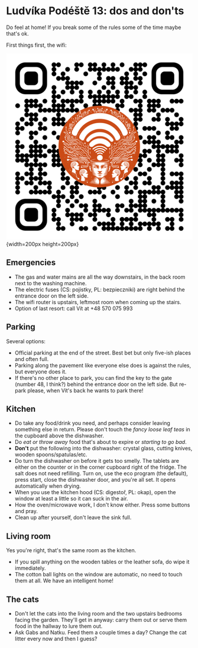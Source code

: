 # Ludvíka Podéště 13: dos and don'ts

Do feel at home! If you break some of the rules some of the time maybe that's ok.

First things first, the wifi:

![](wifi.svg){width=200px height=200px}

## Emergencies

* The gas and water mains are all the way downstairs, in the back room next to the washing machine.
* The electric fuses (CS: pojistky, PL: bezpieczniki) are right behind the entrance door on the left side.
* The wifi router is upstairs, leftmost room when coming up the stairs.
* Option of last resort: call Vít at +48 570 075 993

## Parking

Several options:

* Official parking at the end of the street. Best bet but only five-ish places and often full.
* Parking along the pavement like everyone else does is against the rules, but everyone does it.
* If there's no other place to park, you can find the key to the gate (number 48, I think?) behind the entrance door on the left side. But re-park please, when Vít's back he wants to park there!

## Kitchen

* Do take any food/drink you need, and perhaps consider leaving something else in return. Please don't touch the *fancy loose leaf teas* in the cupboard above the dishwasher.
* Do *eat or throw away* food that's about to expire or *starting to go bad*.
* **Don't** put the following into the dishwasher: crystal glass, cutting knives, wooden spoons/spatulas/etc.
* Do turn the dishwasher on before it gets too smelly. The tablets are either on the counter or in the corner cupboard right of the fridge. The salt does not need refilling. Turn on, use the eco program (the default), press start, close the dishwasher door, and you're all set. It opens automatically when drying.
* When you use the kitchen hood (CS: digestoř, PL: okap), open the window at least a little so it can suck in the air.
* How the oven/microwave work, I don't know either. Press some buttons and pray.
* Clean up after yourself, don't leave the sink full.

## Living room

Yes you're right, that's the same room as the kitchen.

* If you spill anything on the wooden tables or the leather sofa, do wipe it immediately.
* The cotton ball lights on the window are automatic, no need to touch them at all. We have an intelligent home!

## The cats

* Don't let the cats into the living room and the two upstairs bedrooms facing the garden. They'll get in anyway: carry them out or serve them food in the hallway to lure them out.
* Ask Gabs and Natku. Feed them a couple times a day? Change the cat litter every now and then I guess?
